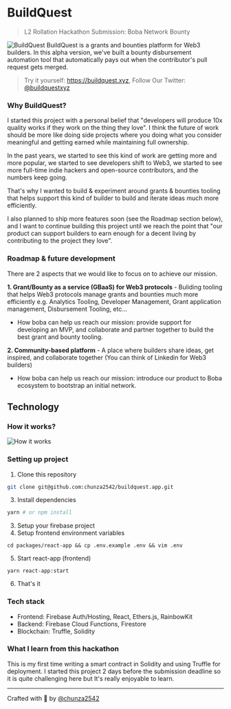 # BuildQuest
> L2 Rollation Hackathon Submission: Boba Network Bounty 

![BuildQuest](https://i.ibb.co/xS2SFrt/Clean-Shot-2565-05-23-at-03-45-29-2x.png)
BuildQuest is a grants and bounties platform for Web3 builders. In this alpha version, we've built a bounty disbursement automation tool that automatically pays out when the contributor's pull request gets merged.

> Try it yourself: https://buildquest.xyz, Follow Our Twitter: [@buildquestxyz](https://twitter.com/buildquestxyz)

### Why BuildQuest?
I started this project with a personal belief that "developers will produce 10x quality works if they work on the thing they love". I think the future of work should be more like doing side projects where you doing what you consider meaningful and getting earned while maintaining full ownership.

In the past years, we started to see this kind of work are getting more and more popular, we started to see developers shift to Web3, we started to see more full-time indie hackers and open-source contributors, and the numbers keep going.

That's why I wanted to build & experiment around grants & bounties tooling that helps support this kind of builder to build and iterate ideas much more efficiently.

I also planned to ship more features soon (see the Roadmap section below), and I want to continue building this project until we reach the point that "our product can support builders to earn enough for a decent living by contributing to the project they love".

### Roadmap & future development
There are 2 aspects that we would like to focus on to achieve our mission.

**1. Grant/Bounty as a service (GBaaS) for Web3 protocols** - Buliding tooling that helps Web3 protocols manage grants and bounties much more efficiently e.g. Analytics Tooling, Developer Management, Grant application management, Disbursement Tooling, etc...
  - How boba can help us reach our mission: provide support for developing an MVP, and collaborate and partner together to build the best grant and bounty tooling.

**2. Community-based platform** - A place where builders share ideas, get inspired, and collaborate together (You can think of Linkedin for Web3 builders)
  - How boba can help us reach our mission: introduce our product to Boba ecosystem to bootstrap an initial network.

## Technology
### How it works?
![How it works](https://i.ibb.co/LnfxHn5/Clean-Shot-2565-05-23-at-04-19-53-2x.png)
### Setting up project
1. Clone this repository
```sh
git clone git@github.com:chunza2542/buildquest.app.git
```
3. Install dependencies
```sh
yarn # or npm install
```
3. Setup your firebase project
4. Setup frontend environment variables
```
cd packages/react-app && cp .env.example .env && vim .env
```
5. Start react-app (frontend)
```
yarn react-app:start
```
6. That's it

### Tech stack
- Frontend: Firebase Auth/Hosting, React, Ethers.js, RainbowKit
- Backend: Firebase Cloud Functions, Firestore
- Blockchain: Truffle, Solidity

### What I learn from this hackathon 
This is my first time writing a smart contract in Solidity and using Truffle for deployment. I started this project 2 days before the submission deadline so it is quite challenging here but It's really enjoyable to learn.

---

Crafted with 🧡 by [@chunza2542](https://twitter.com/chunza2542)
